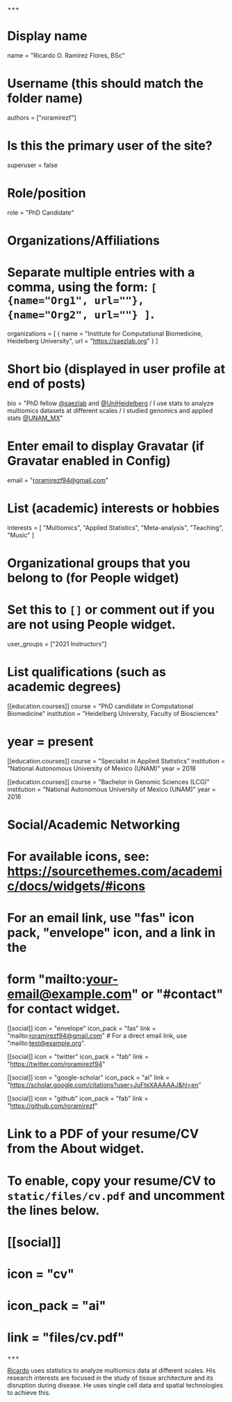 +++
# Display name
name = "Ricardo O. Ramírez Flores, BSc"

# Username (this should match the folder name)
authors = ["roramirezf"]

# Is this the primary user of the site?
superuser = false

# Role/position
role = "PhD Candidate"

# Organizations/Affiliations
#   Separate multiple entries with a comma, using the form: `[ {name="Org1", url=""}, {name="Org2", url=""} ]`.
organizations = [ { name = "Institute for Computational Biomedicine, Heidelberg University", url = "https://saezlab.org" } ]

# Short bio (displayed in user profile at end of posts)
bio = "PhD fellow [@saezlab](https://twitter.com/saezlab) and [@UniHeidelberg](https://twitter.com/UniHeidelberg) / I use stats to analyze multiomics datasets at different scales / I studied genomics and applied stats [@UNAM_MX](https://twitter.com/UNAM_MX)"

# Enter email to display Gravatar (if Gravatar enabled in Config)
email = "roramirezf94@gmail.com"

# List (academic) interests or hobbies
interests = [
  "Multiomics",
  "Applied Statistics",
  "Meta-analysis",
  "Teaching",
  "Music"
]

# Organizational groups that you belong to (for People widget)
#   Set this to `[]` or comment out if you are not using People widget.
user_groups = ["2021 Instructors"]

# List qualifications (such as academic degrees)
[[education.courses]]
  course = "PhD candidate in Computational Biomedicine"
  institution = "Heidelberg University, Faculty of Biosciences"
#  year = present

[[education.courses]]
  course = "Specialist in Applied Statistics"
  institution = "National Autonomous University of Mexico (UNAM)"
  year = 2018

[[education.courses]]
  course = "Bachelor in Genomic Sciences (LCG)"
  institution = "National Autonomous University of Mexico (UNAM)"
  year = 2016

# Social/Academic Networking
# For available icons, see: https://sourcethemes.com/academic/docs/widgets/#icons
#   For an email link, use "fas" icon pack, "envelope" icon, and a link in the
#   form "mailto:your-email@example.com" or "#contact" for contact widget.

[[social]]
  icon = "envelope"
  icon_pack = "fas"
  link = "mailto:roramirezf94@gmail.com"  # For a direct email link, use "mailto:test@example.org".

[[social]]
  icon = "twitter"
  icon_pack = "fab"
  link = "https://twitter.com/roramirezf94"

[[social]]
  icon = "google-scholar"
  icon_pack = "ai"
  link = "https://scholar.google.com/citations?user=JuFteXAAAAAJ&hl=en"

[[social]]
  icon = "github"
  icon_pack = "fab"
  link = "https://github.com/roramirezf"

# Link to a PDF of your resume/CV from the About widget.
# To enable, copy your resume/CV to `static/files/cv.pdf` and uncomment the lines below.
# [[social]]
#   icon = "cv"
#   icon_pack = "ai"
#   link = "files/cv.pdf"

+++

[Ricardo](https://twitter.com/roramirezf94) uses statistics to analyze multiomics data at different scales. His research interests are focused in the study of tissue architecture and its disruption during disease. He uses single cell data and spatial technologies to achieve this.